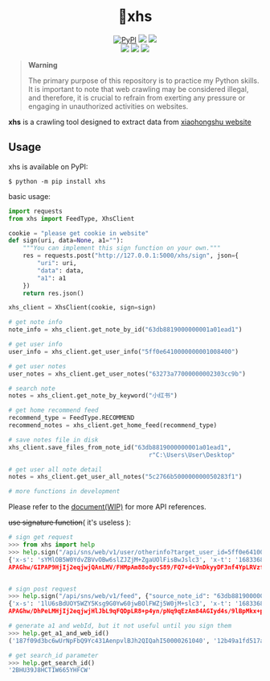 <div align="center">

<h1 align="center">
🍰xhs
</h1>

[![PyPI](https://img.shields.io/pypi/v/xhs?label=xhs)](https://pypi.org/project/xhs/)
[![](https://static.pepy.tech/badge/xhs)](https://pepy.tech/project/xhs)
[![](https://img.shields.io/github/license/ReaJason/xhs)](https://github.com/ReaJason/xhs/blob/master/LICENSE)
<br /> [![](https://github.com/ReaJason/xhs/actions/workflows/doc.yml/badge.svg)](https://reajason.github.io/xhs/)
[![](https://github.com/ReaJason/xhs/actions/workflows/test.yml/badge.svg)](https://github.com/ReaJason/xhs/actions/workflows/test.yml)
[![](https://github.com/ReaJason/xhs/actions/workflows/pypi.yml/badge.svg)](https://github.com/ReaJason/xhs/actions/workflows/pypi.yml)

</div>

> **Warning**
>
> The primary purpose of this repository is to practice my Python skills. It is important to note that web crawling may be considered illegal, and therefore, it is crucial to refrain from exerting any pressure or engaging in unauthorized activities on websites.

**xhs** is a crawling tool designed to extract data from [xiaohongshu website](https://www.xiaohongshu.com/explore)

## Usage

xhs is available on PyPI:

```console
$ python -m pip install xhs
```

basic usage:

```python
import requests
from xhs import FeedType, XhsClient

cookie = "please get cookie in website"
def sign(uri, data=None, a1=""):
    """You can implement this sign function on your own."""
    res = requests.post("http://127.0.0.1:5000/xhs/sign", json={
        "uri": uri,
        "data": data,
        "a1": a1
    })
    return res.json()

xhs_client = XhsClient(cookie, sign=sign)

# get note info
note_info = xhs_client.get_note_by_id("63db8819000000001a01ead1")

# get user info
user_info = xhs_client.get_user_info("5ff0e6410000000001008400")

# get user notes
user_notes = xhs_client.get_user_notes("63273a77000000002303cc9b")

# search note
notes = xhs_client.get_note_by_keyword("小红书")

# get home recommend feed
recommend_type = FeedType.RECOMMEND
recommend_notes = xhs_client.get_home_feed(recommend_type)

# save notes file in disk
xhs_client.save_files_from_note_id("63db8819000000001a01ead1",
                                       r"C:\Users\User\Desktop"

# get user all note detail
notes = xhs_client.get_user_all_notes("5c2766b500000000050283f1")

# more functions in development
```

Please refer to the [document(WIP)](https://reajason.github.io/xhs/) for more API references.

~~use signature function~~( it's useless ):

```python
# sign get request
>>> from xhs import help
>>> help.sign("/api/sns/web/v1/user/otherinfo?target_user_id=5ff0e6410000000001008400")
{'x-s': 'sYMlOB5W0YdvZBVvOBw6slZJZjM+ZgaUOlFisBwJslc3', 'x-t': '1683368960336', 'x-s-common': '2UQAPsHC+aIjqArjwjHjNsQhPsHCH0rjNsQhPaHCH0P1PjhIHjIj2eHjwjQgynEDJ74AHjIj2ePjwjQhyoPTqBPT49pjHjIj2ecjwjHUN0P1PaHVHdWMH0ijHjIj2eGjwjHl+0W
APAGhw/GIPAP9HjIj2eqjwjQAnLMV/FHMpAm88o8ycS89/FQ7+d+VnDkyyDF3nf4YpLRVzfSAcd4tq9l0PUHVHdWhH0ijHjIj2eDjwjFAPAPU+eHMweDANsQhP/Zjw0bR'}


# sign post request
>>> help.sign("/api/sns/web/v1/feed", {"source_note_id": "63db8819000000001a01ead1"})
{'x-s': '1lU6sBdUOY5WZY5Ksg9G0Yw60jwBOlFWZj5W0jM+slc3', 'x-t': '1683368998055', 'x-s-common': '2UQAPsHC+aIjqArjwjHjNsQhPsHCH0rjNsQhPaHCH0P1PjhIHjIj2eHjwjQgynEDJ74AHjIj2ePjwjQhyoPTqBPT49pjHjIj2ecjwjHUN0P1PaHVHdWMH0ijHjIj2eGjwjHl+0W
APAGhw/DhPeLMHjIj2eqjwjHlJbL9qFQDpLR8+p4yn/pNq9qEzAm84AGIyd4s/9lBpMkx+pqIyDF3q9l0PUHVHdWhH0ijHjIj2eDjwjFlP0DEw/DFPeDANsQhP/Zjw0bR'}

# generate a1 and webId, but it not useful until you sign them
>>> help.get_a1_and_web_id()
('187f09d3bc6wUrNpFbQ9Yc431AenpvlBJh2QIQahI50000261040', '12b49a1fd517aa8df85380e9961b6800')

# get search_id parameter
>>> help.get_search_id()
'2BHU39J8HCTIW665YHFCW'
```
